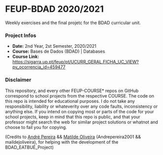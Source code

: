 # FEUP-BDAD 2020/2021
Weekly exercises and the final projetc for the BDAD curricular unit.

### Project Infos
* **Date:** 2nd Year, 2st Semester, 2020/2021
* **Course:** Bases de Dados (BDAD) | Databases
* **Course Link:** https://sigarra.up.pt/feup/pt/UCURR_GERAL.FICHA_UC_VIEW?pv_ocorrencia_id=459477
### Disclaimer
This repository, and every other FEUP-COURSE* repos on GitHub correspond to school projects from the respective COURSE. The code on this repo is intended for educational purposes.
I do not take any responsibility, liability or whateverity over any code faults, inconsistency or anything else. If you intend on copying most or parts of the code for your school
projects, keep in mind that this repo is public, and that your professor might search the web for similar project solutions or whatnot and choose to fail you for copying.

(Credits to [André Pereira](https://github.com/Andrepereira2001) && [Matilde Oliveira](https://github.com/maildejoliveira) (Andrepereira2001 && maildejoliveira), for helping with the development of the BDAD_EATBUÉ_Project)

